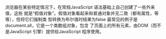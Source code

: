 浏览器在某些特定情况下，在常规JavaScript 语法基础上自己创建了一些外来值，这些
就是“假值对象”。假值对象看起来和普通对象并无二致（都有属性，等等），但将它们强制类
型转换为布尔值时结果为false 最常见的例子是document.all，它是一个类数组对象，包含
了页面上的所有元素，由DOM（而不是JavaScript 引擎）提供给JavaScript 程序使用。